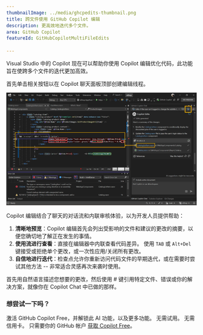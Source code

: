 ```yaml
---
thumbnailImage: ../media/ghcpedits-thumbnail.png
title: 跨文件使用 GitHub Copilot 编辑
description: 更高效地迭代多个文件。
area: GitHub Copilot
featureId: GitHubCopilotMultiFileEdits

---
```



Visual Studio 中的 Copilot 现在可以帮助你使用 Copilot 编辑优化代码，此功能旨在使跨多个文件的迭代更加高效。

首先单击相关按钮以在 Copilot 聊天面板顶部创建编辑线程。

![Copilot 编辑图片](../media/ghcpedits.png)

Copilot 编辑结合了聊天的对话流和内联审核体验，以为开发人员提供帮助：

1. **清晰地预览**：Copilot 编辑首先会列出受影响的文件和建议的更改的摘要，以便您确切地了解正在发生的事情。
2. **使用流进行查看**：直接在编辑器中内联查看代码差异。 使用 `TAB` 或 `Alt+Del` 键接受或拒绝单个更改，或一次性应用/关闭所有更改。
3. **自信地进行迭代**：检查点允许你重新访问代码文件的早期迭代，或在需要时尝试其他方法 -- 非常适合灵感再次来袭时使用。

首先用自然语言描述您想要的更改，然后使用 # 键引用特定文件、错误或你的解决方案，就像你在 Copilot Chat 中已做的那样。

### 想尝试一下吗？
激活 GitHub Copilot Free，并解锁此 AI 功能，以及更多功能。
 无需试用。 无需信用卡。 只需要你的 GitHub 帐户 [获取 Copilot Free](vscmd://View.GitHub.Copilot.Chat)。
